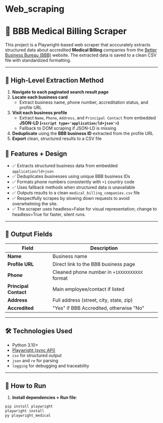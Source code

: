 # Web_scraping
# 🏥 BBB Medical Billing Scraper

This project is a Playwright-based web scraper that acccurately extracts structured data about accredited **Medical Billing** companies from the [Better Business Bureau (BBB)](https://www.bbb.org/) website. The extracted data is saved to a clean CSV file with standardized formatting.

---

## 🧠 High-Level Extraction Method

1. **Navigate to each paginated search result page**
2. **Locate each business card**
   - Extract business name, phone number, accreditation status, and profile URL
3. **Visit each business profile**
   - Extract `Name`, `Phone`, `Address`, and `Principal Contact` from embedded **JSON-LD (`<script type='application/ld+json'>`)**
   - Fallback to DOM scraping if JSON-LD is missing
4. **Deduplicate** using the **BBB business ID** extracted from the profile URL
5. **Export** clean, structured results to a CSV file

## 📌 Features + Design

- ✅ Extracts structured business data from embedded `application/ld+json`
- ✅ Deduplicates businesses using unique BBB business IDs
- ✅ Formats phone numbers consistently with `+1` country code
- ✅ Uses fallback methods when structured data is unavailable
- ✅ Outputs results to a clean `medical_billing_companies.csv` file
- ✅ Respectfully scrapes by slowing down requests to avoid overwhelming the site.
- ✅ The scraper uses headless=False for visual representation; change to headless=True for faster, silent runs.

---

## 🧾 Output Fields

| Field              | Description                                  |
|-------------------|----------------------------------------------|
| **Name**          | Business name                                 |
| **Profile URL**   | Direct link to the BBB business page          |
| **Phone**         | Cleaned phone number in `+1XXXXXXXXXX` format |
| **Principal Contact** | Main employee/contact if listed            |
| **Address**       | Full address (street, city, state, zip)       |
| **Accredited**    | "Yes" if BBB Accredited, otherwise "No"       |

---

## 🛠️ Technologies Used

- Python 3.10+
- [Playwright (sync API)](https://playwright.dev/python/docs/intro)
- `csv` for structured output
- `json` and `re` for parsing
- `logging` for debugging and traceability

---

## 🚀 How to Run

1. **Install dependencies + Run file**:
```bash
pip install playwright
playwright install
py playwright_medical